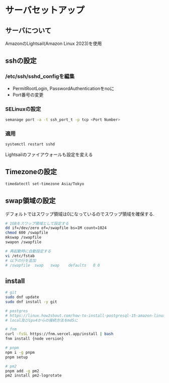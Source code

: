 # サーバセットアップ

## サーバについて

AmazonのLightsail(Amazon Linux 2023)を使用

## sshの設定

### /etc/ssh/sshd_configを編集

- PermitRootLogin, PasswordAuthenticationをnoに
- Port番号の変更

### SELinuxの設定

```bash
semanage port -a -t ssh_port_t -p tcp <Port Number>
```

### 適用

```bash
systemctl restart sshd
```

Lightsailのファイアウォールも設定を変える

## Timezoneの設定

```bash
timedatectl set-timezone Asia/Tokyo
```

## swap領域の設定

デフォルトではスワップ領域は0になっているのでスワップ領域を確保する.

```bash
# 1GBをスワップ領域として設定する
dd if=/dev/zero of=/swapfile bs=1M count=1024
chmod 600 /swapfile
mkswap /swapfile
swapon /swapfile

# 再起動時に自動設定する
vi /etc/fstab
# 以下の行を追加
# /swapfile  swap   swap    defaults   0 0
```

## install

```bash
# git
sudo dnf update
sudo dnf install -y git

# postgres
# https://linux.how2shout.com/how-to-install-postgresql-15-amazon-linux-2023/
# local及びipv4からの接続方法をmd5に

# fnm
curl -fsSL https://fnm.vercel.app/install | bash
fnm install {node version}

# pnpm
npm i -g pnpm
pnpm setup

# pm2
pnpm add -g pm2
pm2 install pm2-logrotate
```
